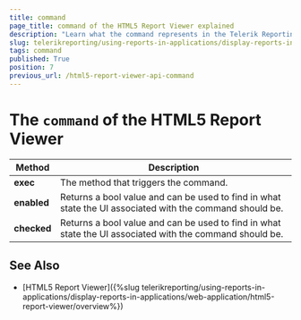 ```yaml
---
title: command
page_title: command of the HTML5 Report Viewer explained
description: "Learn what the command represents in the Telerik Reporting HTML5 Report Viewer and how to use it."
slug: telerikreporting/using-reports-in-applications/display-reports-in-applications/web-application/html5-report-viewer/api-reference/command
tags: command
published: True
position: 7
previous_url: /html5-report-viewer-api-command
---
```


<style>
table th:first-of-type {
	width: 15%;
}
table th:nth-of-type(2) {
	width: 85%;
}
</style>

# The `command` of the HTML5 Report Viewer

| Method | Description |
| ------ | ------ |
| __exec__ |The method that triggers the command.|
| __enabled__ |Returns a bool value and can be used to find in what state the UI associated with the command should be.|
| __checked__ |Returns a bool value and can be used to find in what state the UI associated with the command should be.|

## See Also

* [HTML5 Report Viewer]({%slug telerikreporting/using-reports-in-applications/display-reports-in-applications/web-application/html5-report-viewer/overview%})
